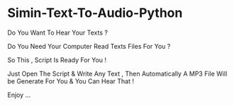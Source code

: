# Simin-Text-To-Audio-Python
<p>Do You Want To Hear Your Texts ?</p> 
<p>Do You Need Your Computer Read Texts Files For You ?</p> 
<p>So This , Script Is Ready For You !</p> 
<p>Just Open The Script &amp; Write Any Text , Then Automatically A MP3 File Will be Generate For You &amp; You Can Hear That !</p> 
<p>Enjoy ...</p>
